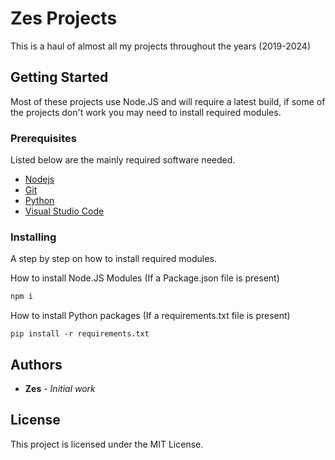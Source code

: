 # Zes Projects

This is a haul of almost all my projects throughout the years (2019-2024)

## Getting Started

Most of these projects use Node.JS and will require a latest build, if some of the projects don't work you may need to install required modules.

### Prerequisites

Listed below are the mainly required software needed.

* [Nodejs](https://nodejs.org/en)
* [Git](https://git-scm.com/)
* [Python](https://www.python.org/)
* [Visual Studio Code](https://code.visualstudio.com/)


### Installing

A step by step on how to install required modules.


How to install Node.JS Modules (If a Package.json file is present)
```js
npm i
```

How to install Python packages (If a requirements.txt file is present)
```
pip install -r requirements.txt
```

## Authors

* **Zes** - *Initial work*

## License

This project is licensed under the MIT License.
